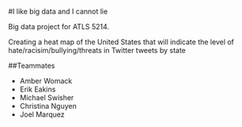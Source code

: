 ﻿#I like big data and I cannot lie

Big data project for ATLS 5214.

Creating a heat map of the United States that will indicate the level of hate/racisim/bullying/threats in Twitter tweets by state

##Teammates
* Amber Womack
* Erik Eakins
* Michael Swisher
* Christina Nguyen
* Joel Marquez
